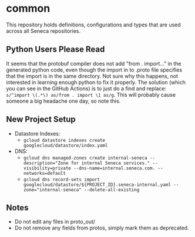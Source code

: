 # common

This repository holds definitions, configurations and types that are used across all Seneca repositories.

## Python Users Please Read
It seems that the protobuf compiler does not add "from . import..." in the generated python code, even though the import in to .proto file specifies that the import is in the same directory.  Not sure why this happens, not interested in learning enough python to fix it properly.  The solution (which you can see in the GitHub Actions) is to just do a find and replace: `s/^import \(.*\) as/from . import \1 as/g`.  This will probably cause someone a big headache one day, so note this.

## New Project Setup
* Datastore Indexes:
    * `gcloud datastore indexes create googlecloud/datastore/index.yaml`
* DNS:
    * `gcloud dns managed-zones create internal-seneca --description="Zone for internal Seneca services." --visibility=private --dns-name=internal.seneca.com. --networks=default`
    * `gcloud dns record-sets import googlecloud/datastore/${PROJECT_ID}.seneca-internal.yaml --zone="internal-seneca" --delete-all-existing` 

## Notes

* Do not edit any files in proto_out/
* Do not remove any fields from protos, simply mark them as deprecated.